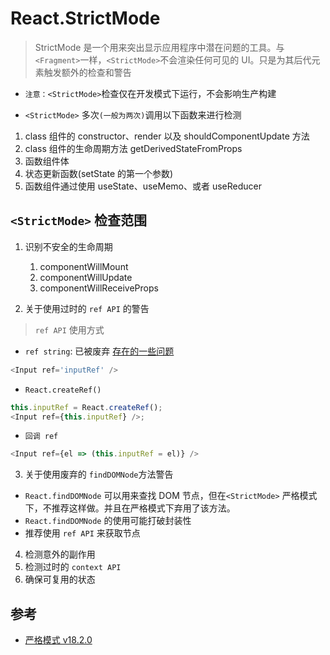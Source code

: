 # React.StrictMode

> StrictMode 是一个用来突出显示应用程序中潜在问题的工具。与 `<Fragment>`一样，`<StrictMode>`不会渲染任何可见的 UI。只是为其后代元素触发额外的检查和警告

- `注意：<StrictMode>`检查仅在开发模式下运行，不会影响生产构建

* `<StrictMode>` 多次`(一般为两次)`调用以下函数来进行检测

1. class 组件的 constructor、render 以及 shouldComponentUpdate 方法
2. class 组件的生命周期方法 getDerivedStateFromProps
3. 函数组件体
4. 状态更新函数(setState 的第一个参数)
5. 函数组件通过使用 useState、useMemo、或者 useReducer

## `<StrictMode>` 检查范围

1. 识别不安全的生命周期

   1. componentWillMount
   2. componentWillUpdate
   3. componentWillReceiveProps

2. 关于使用过时的 `ref API` 的警告

> `ref API` 使用方式

- `ref string`: 已被废弃 [存在的一些问题](https://github.com/facebook/react/pull/8333#issuecomment-271648615)

```js
<Input ref='inputRef' />
```

- `React.createRef()`

```js
this.inputRef = React.createRef();
<Input ref={this.inputRef} />;
```

- `回调 ref`

```js
<Input ref={el => (this.inputRef = el)} />
```

3.  关于使用废弃的 `findDOMNode`方法警告

- `React.findDOMNode` 可以用来查找 DOM 节点，但在`<StrictMode>` 严格模式下，不推荐这样做。并且在严格模式下弃用了该方法。
- `React.findDOMNode` 的使用可能打破封装性
- 推荐使用 `ref API` 来获取节点

4.  检测意外的副作用
5.  检测过时的 `context API`
6.  确保可复用的状态

## 参考

- [严格模式 v18.2.0](https://zh-hans.reactjs.org/docs/strict-mode.html#detecting-unexpected-side-effects)
